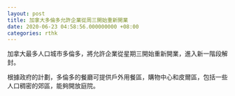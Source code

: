 ```yaml
---
layout: post
title: 加拿大多倫多允許企業從周三開始重新開業
date: 2020-06-23 04:58:56.000000000 +08:00
categories: rthk
---
```


加拿大最多人口城市多倫多，將允許企業從星期三開始重新開業，進入新一階段解封。

根據政府的計劃，多倫多的餐廳可提供戶外用餐區，購物中心和皮爾區，包括一些人口稠密的郊區，能夠開放庭院。
